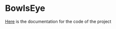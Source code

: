 # BowlsEye
[Here](https://rv456.github.io/BowlsEye/) is the documentation for the code of the project 
